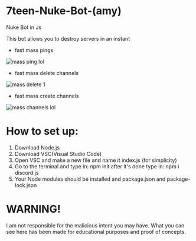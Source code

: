 # 7teen-Nuke-Bot-(amy)
Nuke Bot in Js

This bot allows you to destroy servers in an instant

- fast mass pings

![mass ping lol](https://user-images.githubusercontent.com/71920969/94822656-cb277480-03fa-11eb-97ee-44562785397f.gif)


- fast mass delete channels



![mass delete 1](https://user-images.githubusercontent.com/71920969/94821935-0b3a2780-03fa-11eb-8a43-3fb418e373ba.gif)





- fast mass create channels




![mass channels lol](https://user-images.githubusercontent.com/71920969/94822362-7683f980-03fa-11eb-9759-906d649b6021.gif)



# How to set up:

1. Download Node.js
2. Download VSC(Visual Studio Code)
3. Open VSC and make a new file and name it index.js (for simplicity)
3. Go to the terminal and type in: npm init after it's done type in: npm i discord.js
4. Your Node modules should be installed and package.json and package-lock.json


# WARNING!
I am not responsible for the malicious intent you may have. What you can see here has been made for educational purposes and proof of concepts.
